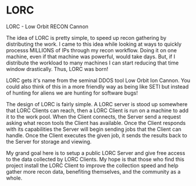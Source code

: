 # LORC
LORC - Low Orbit RECON Cannon

The idea of LORC is pretty simple, to speed up recon gathering by distributing the work. I came to this idea while looking at ways to quickly processs MILLIONS of IPs through my recon workflow. Doing it on one machine, even if that machine was powerful, would take days. But, if I distribute the workload to many machines I can start reducing that time window drastically. Thus, LORC was born! 

LORC gets it's name from the seminal DDOS tool Low Orbit Ion Cannon. You could also think of this in a more friendly way as being like SETI but instead of hunting for aliens we are hunting for software bugs!

The design of LORC is fairly simple. A LORC server is stood up somewhere that LORC Clients can reach, then a LORC Client is run on a machine to add it to the work pool. When the Client connects, the Server send a request asking what recon tools the Client has available. Once the Client responds with its capabilities the Server will begin sending jobs that the Client can handle. Once the Client executes the given job, it sends the results back to the Server for storage and viewing.

My grand goal here is to setup a public LORC Server and give free access to the data collected by LORC Clients. My hope is that those who find this project install the LORC Client to improve the collection speed and help gather more recon data, benefiting themselves, and the community as a whole.
